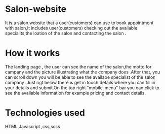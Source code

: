 # Salon-website

It is a salon website that a user(customers) can use to book appointment with salon,It includes user(customers) checking out the available specialits,the loation of the salon and contacting the salon .

# How it works

The landing page , the user can see the name of the salon,the motto for campany and the picture illustrating what the company does .After that, you can scroll down you will be able to see the availabe specialist of the salon company .Just rigt below there is get in touch details where you can fill in your details and submit.On the top right "mobile-menu" bar you can  click to see the available information for example pricing and contact details.

# Technologies used
HTML,Javascript ,css,scss


